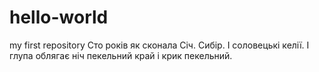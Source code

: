 # hello-world
my first repository
Сто років як сконала Січ.
Сибір. І соловецькі келії.
І глупа облягає ніч
пекельний край і крик пекельний.
